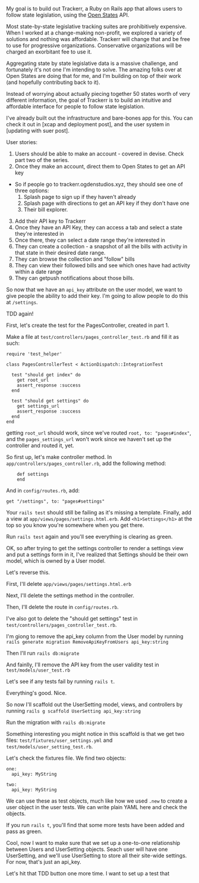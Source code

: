My goal is to build out Trackerr, a Ruby on Rails app that allows users to follow state legislation, using the [Open States](https://openstates.org/) API. 

Most state-by-state legislative tracking suites are prohibitively expensive. When I worked at a change-making non-profit, we explored a variety of solutions and nothing was affordable. Trackerr will change that and be free to use for progressive organizations. Conservative organizations will be charged an exorbitant fee to use it. 

Aggregating state by state legislative data is a massive challenge, and fortunately it's not one I'm intending to solve. The amazing folks over at Open States are doing that for me, and I'm building on top of their work (and hopefully contributing back to it). 

Instead of worrying about actually piecing together 50 states worth of very different information, the goal of Trackerr is to build an intuitive and affordable interface for people to follow state legislation. 

I've already built out the infrastructure and bare-bones app for this. You can check it out in [xcap and deployment post], and the user system in [updating with suer post]. 

User stories: 

1. Users should be able to make an account - covered in devise. Check part two of the series. 
2. Once they make an account, direct them to Open States to get an API key 
  - So if people go to trackerr.ogdenstudios.xyz, they should see one of three options: 
    1. Splash page to sign up if they haven't already 
    2. Splash page with directions to get an API key if they don't have one 
    3. Their bill explorer. 
3. Add their API key to Trackerr
4. Once they have an API Key, they can access a tab and select a state they're interested in 
5. Once there, they can select a date range they're interested in
6. They can create a collection - a snapshot of all the bills with activity in that state in their desired date range. 
7. They can browse the collection and "follow" bills 
8. They can view their followed bills and see which ones have had activity within a date range 
9. They can getpush notifications about those bills. 

So now that we have an `api_key` attribute on the user model, we want to give people the ability to add their key. I'm going to allow people to do this at `/settings`. 

TDD again! 

First, let's create the test for the PagesController, created in part 1. 

Make a file at `test/controllers/pages_controller_test.rb` and fill it as such: 

```
require 'test_helper'

class PagesControllerTest < ActionDispatch::IntegrationTest

  test "should get index" do
    get root_url
    assert_response :success
  end

  test "should get settings" do
    get settings_url
    assert_response :success
  end
end
```

getting `root_url` should work, since we've routed `root, to: "pages#index"`, and the `pages_settings_url` won't work since we haven't set up the controller and routed it, yet. 

So first up, let's make controller method. In `app/controllers/pages_controller.rb`, add the following method: 

```
    def settings 
    end
```

And in `config/routes.rb`, add:

```
get "/settings", to: "pages#settings"
```

Your `rails test` should still be failing as it's missing a template. Finally, add a view at `app/views/pages/settings.html.erb`. Add `<h1>Settings</h1>` at the top so you know you're somewhere when you get there. 

Run `rails test` again and you'll see everything is clearing as green. 

OK, so after trying to get the settings controller to render a settings view and put a settings form in it, I've realized that Settings should be their own model, which is owned by a User model. 

Let's reverse this. 

First, I'll delete `app/views/pages/settings.html.erb`

Next, I'll delete the settings method in the controller. 

Then, I'll delete the route in `config/routes.rb`. 

I've also got to delete the "should get settings" test in `test/controllers/pages_controller_test.rb`. 

I'm giong to remove the api_key column from the User model by running `rails generate migration RemoveApiKeyFromUsers api_key:string`

Then I'll run `rails db:migrate` 

And fainlly, I'll remove the API key from the user validity test in `test/models/user_test.rb`

Let's see if any tests fail by running `rails t`. 

Everything's good. Nice. 

So now I'll scaffold out the UserSetting model, views, and controllers by running `rails g scaffold UserSetting api_key:string`

Run the migration with `rails db:migrate`

Something interesting you might notice in this scaffold is that we get two files: `test/fixtures/user_settings.yml` and `test/models/user_setting_test.rb`. 

Let's check the fixtures file. We find two objects: 

```
one:
  api_key: MyString

two:
  api_key: MyString
```

We can use these as test objects, much like how we used `.new` to create a user object in the user tests. We can write plain YAML here and check the objects. 

If you run `rails t`, you'll find that some more tests have been added and pass as green. 

Cool, now I want to make sure that we set up a one-to-one relationship between Users and UserSetting objects. Seach user will have one UserSetting, and we'll use UserSetting to store all their site-wide settings. For now, that's just an api_key. 

Let's hit that TDD button one more time. I want to set up a test that 